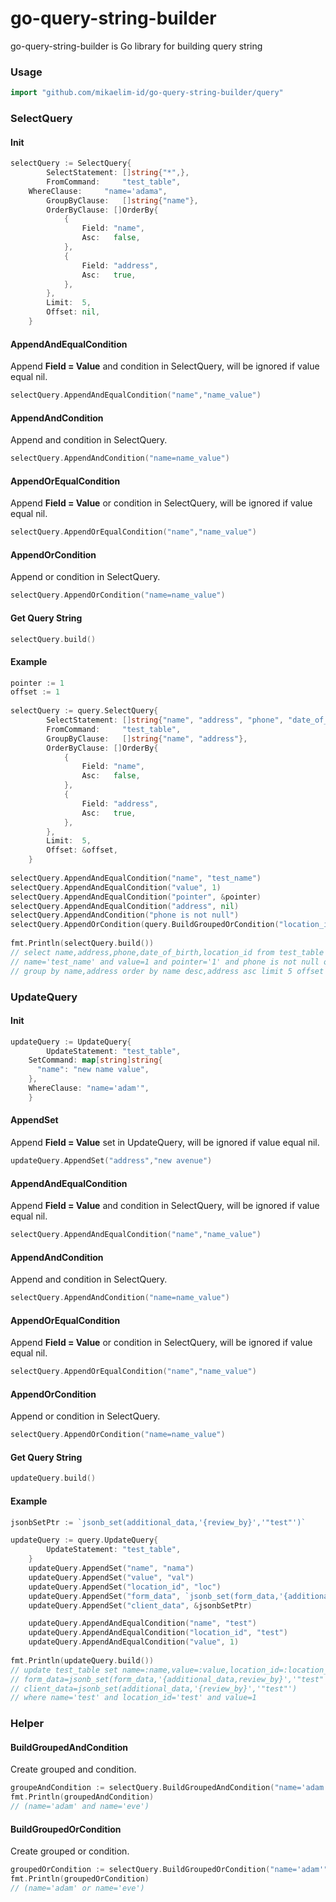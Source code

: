 # go-query-string-builder
go-query-string-builder is Go library for building query string

### Usage
```go
import "github.com/mikaelim-id/go-query-string-builder/query"
```

### SelectQuery
#### Init
```go
selectQuery := SelectQuery{
		SelectStatement: []string{"*",},
		FromCommand:     "test_table",
    WhereClause:     "name='adama",
		GroupByClause:   []string{"name"},
		OrderByClause: []OrderBy{
			{
				Field: "name",
				Asc:   false,
			},
			{
				Field: "address",
				Asc:   true,
			},
		},
		Limit:  5,
		Offset: nil,
	}
```

#### AppendAndEqualCondition
Append **Field = Value** and condition in SelectQuery, will be ignored if value equal nil.
```go
selectQuery.AppendAndEqualCondition("name","name_value")
```

#### AppendAndCondition
Append and condition in SelectQuery.
```go
selectQuery.AppendAndCondition("name=name_value")
```

#### AppendOrEqualCondition
Append **Field = Value** or condition in SelectQuery, will be ignored if value equal nil.
```go
selectQuery.AppendOrEqualCondition("name","name_value")
```

#### AppendOrCondition
Append or condition in SelectQuery.
```go
selectQuery.AppendOrCondition("name=name_value")
```

#### Get Query String
```go
selectQuery.build()
```


#### Example
```go
pointer := 1
offset := 1
  
selectQuery := query.SelectQuery{
		SelectStatement: []string{"name", "address", "phone", "date_of_birth", "location_id"},
		FromCommand:     "test_table",
		GroupByClause:   []string{"name", "address"},
		OrderByClause: []OrderBy{
			{
				Field: "name",
				Asc:   false,
			},
			{
				Field: "address",
				Asc:   true,
			},
		},
		Limit:  5,
		Offset: &offset,
	}
  
selectQuery.AppendAndEqualCondition("name", "test_name")
selectQuery.AppendAndEqualCondition("value", 1)
selectQuery.AppendAndEqualCondition("pointer", &pointer)
selectQuery.AppendAndEqualCondition("address", nil)
selectQuery.AppendAndCondition("phone is not null")
selectQuery.AppendOrCondition(query.BuildGroupedOrCondition("location_id=1", "location_id=3"))
  
fmt.Println(selectQuery.build())
// select name,address,phone,date_of_birth,location_id from test_table where
// name='test_name' and value=1 and pointer='1' and phone is not null or (location_id=1 or location_id=3)
// group by name,address order by name desc,address asc limit 5 offset 1
```


### UpdateQuery
#### Init
```go
updateQuery := UpdateQuery{
		UpdateStatement: "test_table",
    SetCommand: map[string]string{
      "name": "new name value",
    },
    WhereClause: "name='adam'",
	}
```

#### AppendSet
Append **Field = Value** set in UpdateQuery, will be ignored if value equal nil.
```go
updateQuery.AppendSet("address","new avenue")
```

#### AppendAndEqualCondition
Append **Field = Value** and condition in SelectQuery, will be ignored if value equal nil.
```go
selectQuery.AppendAndEqualCondition("name","name_value")
```

#### AppendAndCondition
Append and condition in SelectQuery.
```go
selectQuery.AppendAndCondition("name=name_value")
```

#### AppendOrEqualCondition
Append **Field = Value** or condition in SelectQuery, will be ignored if value equal nil.
```go
selectQuery.AppendOrEqualCondition("name","name_value")
```

#### AppendOrCondition
Append or condition in SelectQuery.
```go
selectQuery.AppendOrCondition("name=name_value")
```

#### Get Query String
```go
updateQuery.build()
```

#### Example
```go
jsonbSetPtr := `jsonb_set(additional_data,'{review_by}','"test"')`

updateQuery := query.UpdateQuery{
		UpdateStatement: "test_table",
	}
	updateQuery.AppendSet("name", "nama")
	updateQuery.AppendSet("value", "val")
	updateQuery.AppendSet("location_id", "loc")
	updateQuery.AppendSet("form_data", `jsonb_set(form_data,'{additional_data,review_by}','"test"')`)
	updateQuery.AppendSet("client_data", &jsonbSetPtr)

	updateQuery.AppendAndEqualCondition("name", "test")
	updateQuery.AppendAndEqualCondition("location_id", "test")
	updateQuery.AppendAndEqualCondition("value", 1)
  
fmt.Println(updateQuery.build())
// update test_table set name=:name,value=:value,location_id=:location_id,
// form_data=jsonb_set(form_data,'{additional_data,review_by}','"test"'),
// client_data=jsonb_set(additional_data,'{review_by}','"test"')
// where name='test' and location_id='test' and value=1
```

### Helper

#### BuildGroupedAndCondition
Create grouped and condition.
```go
groupeAndCondition := selectQuery.BuildGroupedAndCondition("name='adam'", "name='eve'")
fmt.Println(groupedAndCondition)
// (name='adam' and name='eve')
```

#### BuildGroupedOrCondition
Create grouped or condition.
```go
groupedOrCondition := selectQuery.BuildGroupedOrCondition("name='adam'", "name='eve'")
fmt.Println(groupedOrCondition)
// (name='adam' or name='eve')
```
